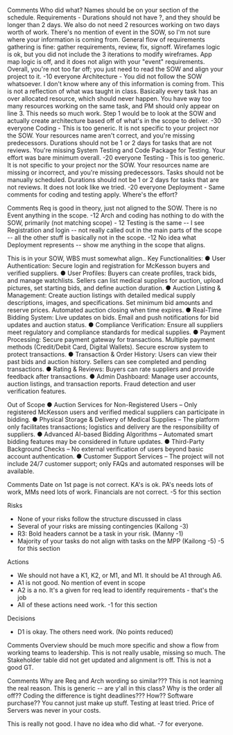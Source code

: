 Comments
Who did what? Names should be on your section of the schedule.
Requirements - Durations should not have ?, and they should be longer than 2 days. We also do not need 2 resources working on two days worth of work. There's no mention of event in the SOW, so I'm not sure where your information is coming from. General flow of requirements gathering is fine: gather requirements, review, fix, signoff. Wirefames logic is ok, but you did not include the 3 iterations to modify wireframes. App map logic is off, and it does not align with your "event" requirements. Overall, you're not too far off; you just need to read the SOW and align your project to it.
-10 everyone
Architecture - You did not follow the SOW whatsoever. I don't know where any of this information is coming from. This is not a reflection of what was taught in class. Basically every task has an over allocated resource, which should never happen. You have way too many resources working on the same task, and PM should only appear on line 3. This needs so much work. Step 1 would be to look at the SOW and actually create architecture based off of what's in the scope to deliver.
-30 everyone
Coding - This is too generic. It is not specific to your project nor the SOW. Your resources name aren't correct, and you're missing predecessors. Durations should not be 1 or 2 days for tasks that are not reviews. You're missing System Testing and Code Package for Testing. Your effort was bare minimum overall.
-20 everyone
Testing - This is too generic. It is not specific to your project nor the SOW. Your resources name are missing or incorrect, and you're missing predecessors. Tasks should not be manually scheduled. Durations should not be 1 or 2 days for tasks that are not reviews. It does not look like we tried.
-20 everyone
Deployment -
Same comments for coding and testing apply. Where's the effort?







Comments
Req is good in theory, just not aligned to the SOW. There is no Event anything in the scope. -12
Arch and coding has nothing to do with the SOW, primarily (not matching scope) - 12
Testing is the same -- I see Registration and login -- not really called out in the main parts of the scope -- all the other stuff is basically not in the scope. -12
No idea what Deployment represents -- show me anything in the scope that aligns.

This is in your SOW, WBS must somewhat align..
Key Functionalities:
● User Authentication: Secure login and registration for McKesson buyers and verified suppliers.
● User Profiles: Buyers can create profiles, track bids, and manage watchlists. Sellers can list medical supplies for auction, upload pictures, set starting bids, and define auction duration.
● Auction Listing & Management: Create auction listings with detailed medical supply descriptions, images, and specifications. Set minimum bid amounts and reserve prices. Automated auction closing when time expires.
● Real-Time Bidding System: Live updates on bids. Email and push notifications for bid updates and auction status.
● Compliance Verification: Ensure all suppliers meet regulatory and compliance standards for medical supplies.
● Payment Processing: Secure payment gateway for transactions. Multiple payment methods (Credit/Debit Card, Digital Wallets). Secure escrow system to protect transactions.
● Transaction & Order History: Users can view their past bids and auction history. Sellers can see completed and pending transactions.
● Rating & Reviews: Buyers can rate suppliers and provide feedback after transactions.
● Admin Dashboard: Manage user accounts, auction listings, and transaction reports. Fraud detection and user verification features.

Out of Scope
● Auction Services for Non-Registered Users – Only registered McKesson users and verified medical suppliers can participate in bidding.
● Physical Storage & Delivery of Medical Supplies – The platform only facilitates transactions; logistics and delivery are the responsibility of suppliers.
● Advanced AI-based Bidding Algorithms – Automated smart bidding features may be considered in future updates.
● Third-Party Background Checks – No external verification of users beyond basic account authentication.
● Customer Support Services – The project will not include 24/7 customer support; only FAQs and automated responses will be available.





Comments
Date on 1st page is not correct.
KA's is ok. PA's needs lots of work, MMs need lots of work. Financials are not correct.
-5 for this section

Risks
- None of your risks follow the structure discussed in class
- Several of your risks are missing contingencies (Kailong -3)
- R3: Bold headers cannot be a task in your risk. (Manny -1)
- Majority of your tasks do not align with tasks on the MPP (Kailong -5)
-5 for this section

Actions
- We should not have a K1, K2, or M1, and M1. It should be A1 through A6.
- A1 is not good. No mention of event in scope
- A2 is a no. It's a given for req lead to identify requirements - that's the job
- All of these actions need work.
-1 for this section

Decisions
- D1 is okay. The others need work. (No points reduced)








Comments
Overview should be much more specific and show a flow from working teams to leadership.
This is not really usable, missing so much. The Stakeholder table did not get updated and alignment is off. This is not a good GT.









Comments
Why are Req and Arch wording so similar???
This is not learning the real reason. This is generic -- are y'all in this class?
Why is the order all off??
Coding the difference is tight deadlines??? How?? Software purchase?? You cannot just make up stuff.
Testing at least tried.
Price of Servers was never in your costs.

This is really not good. I have no idea who did what. -7 for everyone.






